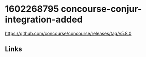 # 1602268795 concourse-conjur-integration-added

https://github.com/concourse/concourse/releases/tag/v5.8.0


## Links
